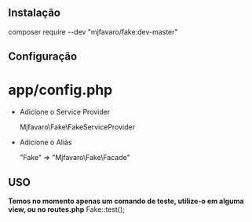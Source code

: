 ## Instalação
composer require --dev "mjfavaro/fake:dev-master"



## Configuração
# app/config.php
* Adicione o Service Provider

  Mjfavaro\Fake\FakeServiceProvider

* Adicione o Aliás

  "Fake" => "Mjfavaro\Fake\Facade"


## USO
**Temos no momento apenas um comando de teste, utilize-o em alguma view, ou no routes.php**
Fake::test();